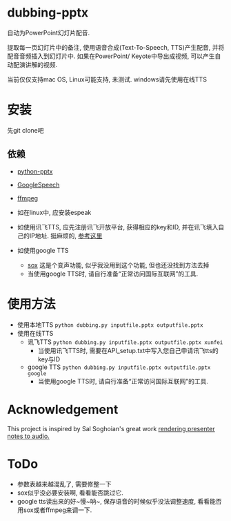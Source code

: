 # dubbing-pptx

自动为PowerPoint幻灯片配音. 

提取每一页幻灯片中的备注, 使用语音合成(Text-To-Speech, TTS)产生配音, 并将配音音频插入到幻灯片中. 如果在PowerPoint/ Keyote中导出成视频, 可以产生自动配演讲解的视频. 

当前仅仅支持mac OS, Linux可能支持, 未测试. windows请先使用在线TTS

# 安装
先git clone吧

## 依赖
* [python-pptx](https://github.com/scanny/python-pptx)
* [GoogleSpeech](https://github.com/desbma/GoogleSpeech)
* [ffmpeg](https://formulae.brew.sh/formula/ffmpeg)

* 如在linux中, 应安装espeak
* 如使用讯飞TTS, 应先注册讯飞开放平台, 获得相应的key和ID, 并在讯飞填入自己的IP地址. 挺麻烦的, [参考这里](https://segmentfault.com/a/1190000013953185)
* 如使用google TTS
    * [sox](https://formulae.brew.sh/formula/sox) 这是个变声功能, 似乎我没用到这个功能, 但也还没找到方法去掉
    * 当使用google TTS时, 请自行准备“正常访问国际互联网”的工具. 

# 使用方法
* 使用本地TTS `python dubbing.py inputfile.pptx outputfile.pptx`
* 使用在线TTS
    * 讯飞TTS `python dubbing.py inputfile.pptx outputfile.pptx xunfei`
        * 当使用讯飞TTS时, 需要在API_setup.txt中写入您自己申请讯飞tts的key与ID
    * google TTS `python dubbing.py inputfile.pptx outputfile.pptx google`
        * 当使用google TTS时, 请自行准备“正常访问国际互联网”的工具. 
    
# Acknowledgement

This project is inspired by Sal Soghoian's great work [rendering presenter notes to audio.](https://iworkautomation.com/keynote/slide-presenter-notes.html)

# ToDo

* 参数表越来越混乱了, 需要修整一下
* sox似乎没必要安装啊, 看看能否跳过它.
* google tts读出来的好~慢~呐~, 保存语音的时候似乎没法调整速度, 看看能否用sox或者ffmpeg来调一下. 
